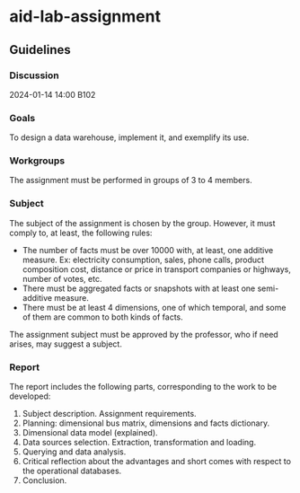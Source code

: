 # aid-lab-assignment

## Guidelines 

### Discussion
2024-01-14 14:00 B102

### Goals
To design a data warehouse, implement it, and exemplify its use.

### Workgroups
The assignment must be performed in groups of 3 to 4 members.

### Subject
The subject of the assignment is chosen by the group. However, it must comply to, at least, the following rules:

- The number of facts must be over 10000 with, at least, one additive measure. Ex: electricity consumption, sales, phone calls, product composition cost, distance or price in transport companies or highways, number of votes, etc.
- There must be aggregated facts or snapshots with at least one semi-additive measure.
- There must be at least 4 dimensions, one of which temporal, and some of them are common to both kinds of facts.

The assignment subject must be approved by the professor, who if need arises, may suggest a subject.

### Report
The report includes the following parts, corresponding to the work to be developed:

1. Subject description. Assignment requirements.
2. Planning: dimensional bus matrix, dimensions and facts dictionary.
3. Dimensional data model (explained).
4. Data sources selection. Extraction, transformation and loading.
5. Querying and data analysis.
6. Critical reflection about the advantages and short comes with respect to the operational databases.
7. Conclusion.